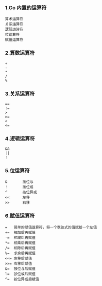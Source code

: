 ### 1.Go 内置的运算符
```
算术运算符
关系运算符
逻辑运算符
位运算符
赋值运算符
```

### 2.算数运算符
```
+
-
*
/
%
```

### 3.关系运算符
```
==
!=
>
>=
<
<=
```

### 4.逻辑运算符
```
&&
||
!
```

### 5.位运算符
```
&       按位与
!       按位或
^       按位异或
<<      左移
>>      右移
```

### 6.赋值运算符
```
=	简单的赋值运算符，将一个表达式的值赋给一个左值
+=	相加后再赋值
-=	相减后再赋值
*=	相乘后再赋值
/=	相除后再赋值
%=	求余后再赋值
<<=	左移后赋值
>>=	右移后赋值
&=	按位与后赋值
l=	按位或后赋值
^=	按位异或后赋值
```